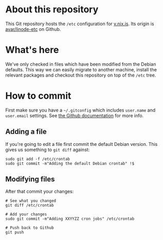 # About this repository

This Git repository hosts the `/etc` configuration for
[v.nix.is](http://v.nix.is). Its origin is
[avar/linode-etc](http://github.com/avar/linode-etc) on Github.

# What's here

We've only checked in files which have been modified from the Debian
defaults. This way we can easily migrate to another machine, install
the relevant packages and checkout this repository on top of the
`/etc` tree.

# How to commit

First make sure you have a `~/.gitconfig` which includes `user.name`
and `user.email` settings. See [the Github
documentation](http://help.github.com/git-email-settings/) for more
info.

## Adding a file

If you're going to edit a file first commit the default Debian
version. This gives us something to `git diff` against:

    sudo git add -f /etc/crontab
    sudo git commit -m"Adding the default Debian crontab" !$

## Modifying files

After that commit your changes:

    # See what you changed
    git diff /etc/crontab

    # Add your changes
    sudo git commit -m"Adding XXYYZZ cron jobs" /etc/crontab

    # Push back to Github
    git push
